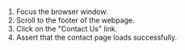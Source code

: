 1. Focus the browser window.
2. Scroll to the footer of the webpage.
3. Click on the "Contact Us" link.
4. Assert that the contact page loads successfully.